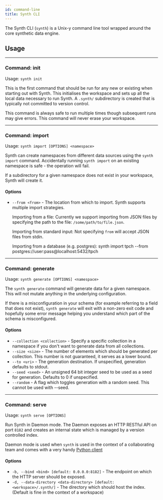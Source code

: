 ```yaml
---
id: command-line
title: Synth CLI
---
```


The Synth CLI (`synth`) is a Unix-y command line tool wrapped around the core synthetic data engine. 

## Usage

---

### Command: init

Usage: `synth init`


This is the first command that should be run for any new or existing when starting out with Synth. 
This initialises the workspace and  sets up all the local data necessary to run Synth.
A `.synth/` subdirectory is created that is typically not committed to version control.

This command is always safe to run multiple times though subsequent runs
may give errors. This command will never erase your workspace.

---

### Command: import

Usage: `synth import [OPTIONS] <namespace>`

Synth can create namespaces from different data sources using the `synth import` command.
Accidentally running `synth import` on an existing namespace is safe - the operation will fail.

If a subdirectory for a given namespace does not exist in your workspace, Synth will create it.
    

#### Options

- `--from <from>` - The location from which to import. Synth supports multiple import strategies. 
  
  Importing from a file: Currently we support importing from JSON files by specifying the path to
                           the file: `/some/path/to/file.json`.
  
  Importing from standard input: Not specifying `from` will accept JSON files from stdin.
  
  Importing from a database (e.g. postgres): synth import tpch --from postgres://user:pass@localhost:5432/tpch

---

### Command: generate

Usage: `synth generate [OPTIONS] <namespace>`

The `synth generate` command will generate data for a given namespace. This will not mutate anything in the underlying configuration.

If there is a misconfiguration in your schema (for example referring to a field that does not exist), `synth generate` will exit with a non-zero exit code and hopefully some error message helping you understand which part of the schema is misconfigured.

#### Options

- `--collection <collection>` - Specify a specific collection in a namespace if you don't want to generate data from all collections.  
- `--size <size>` - The number of elements which should be generated per collection. This number is not guaranteed, it serves as a lower bound.
- `--to <uri>` - The generation destination. If unspecified, generation defaults to stdout.
- `--seed <seed>` - An unsigned 64 bit integer seed to be used as a seed for generation. Defaults to 0 if unspecified.
- `--random` - A flag which toggles generation with a random seed. This cannot be used with --seed.
---

### Command: serve

Usage: `synth serve [OPTIONS]`

Run Synth in Daemon mode. The Daemon exposes an HTTP RESTful API on port `8182` and creates an internal state which is managed by a version controlled index.
                            
Daemon mode is used when `synth` is used in the context of a collaborating team and comes with a very handy [Python client](https://getsynth.github.io/synthpy/)

#### Options

- `-b, --bind <bind> [default: 0.0.0.0:8182]` - The endpoint on which the HTTP server should be exposed.  
- `-d, --data-directory <data-directory> [default: <workspace>/.synth/]` - The directory which should host the index. (Default is fine in the context of a workspace)
